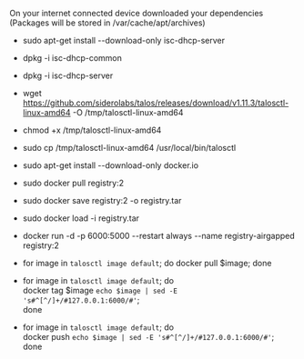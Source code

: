 On your internet connected device downloaded your dependencies (Packages will be stored in /var/cache/apt/archives)
- sudo apt-get install --download-only isc-dhcp-server
-   dpkg -i isc-dhcp-common
-   dpkg -i isc-dhcp-server
- wget https://github.com/siderolabs/talos/releases/download/v1.11.3/talosctl-linux-amd64 -O /tmp/talosctl-linux-amd64
- chmod +x /tmp/talosctl-linux-amd64
- sudo cp /tmp/talosctl-linux-amd64 /usr/local/bin/talosctl

- sudo apt-get install --download-only docker.io
- sudo docker pull registry:2
- sudo docker save registry:2 -o registry.tar
- sudo docker load -i registry.tar
- docker run -d -p 6000:5000 --restart always --name registry-airgapped registry:2
- for image in `talosctl image default`; do docker pull $image; done
- for image in `talosctl image default`; do \
    docker tag $image `echo $image | sed -E 's#^[^/]+/#127.0.0.1:6000/#'`; \
  done
- for image in `talosctl image default`; do \
    docker push `echo $image | sed -E 's#^[^/]+/#127.0.0.1:6000/#'`; \
  done

